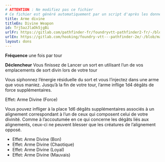 ```yaml
---
# ATTENTION : Ne modifiez pas ce fichier
# Ce fichier est généré automatiquement par un script d'après les données du module Foundry VTT officiel et de sa traduction
title: Arme divine
titleEn: Divine Weapon
id: Trj5azJlaOk5jgBi
urlFr: https://gitlab.com/pathfinder-fr/foundryvtt-pathfinder2-fr/-/blob/master/data/feats/Trj5azJlaOk5jgBi.htm
urlEn: https://gitlab.com/hooking/foundry-vtt---pathfinder-2e/-/blob/master/packs/data/feats.db/divine-weapon.json
layout: dons
---
```

**Fréquence** une fois par tour

**Déclencheur** Vous finissez de Lancer un sort en utilisant l’un de vos emplacements de sort divin lors de votre tour

Vous siphonnez l’énergie résiduelle du sort et vous l’injectez dans une arme que vous maniez. Jusqu’à la fin de votre tour, l’arme inflige 1d4 dégâts de force supplémentaires. 

Effet: Arme Divine (Force)

Vous pouvez infliger à la place 1d6 dégâts supplémentaires associés à un alignement correspondant à l’un de ceux qui composent celui de votre divinité. Comme à l’accoutumée en ce qui concerne les dégâts liés aux alignements, ceux-ci ne peuvent blesser que les créatures de l’alignement opposé.

- Effet: Arme Divine (Bon)
- Effet: Arme Divine (Chaotique)
- Effet: Arme Divine (Loyal)
- Effet: Arme Divine (Mauvais)
